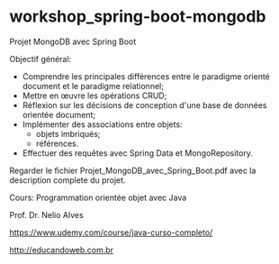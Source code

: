 # workshop_spring-boot-mongodb
Projet MongoDB avec Spring Boot

Objectif général:
- Comprendre les principales différences entre le paradigme orienté document et le paradigme relationnel;
- Mettre en œuvre les opérations CRUD;
- Réflexion sur les décisions de conception d'une base de données orientée document;
- Implémenter des associations entre objets:
  - objets imbriqués;
  - références.
- Effectuer des requêtes avec Spring Data et MongoRepository.

Regarder le fichier Projet_MongoDB_avec_Spring_Boot.pdf avec la description complete du projet.

Cours: Programmation orientée objet avec Java

Prof. Dr. Nelio Alves

https://www.udemy.com/course/java-curso-completo/

http://educandoweb.com.br